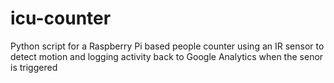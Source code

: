 # icu-counter
Python script for a Raspberry Pi based people counter using an IR sensor to detect motion
and logging activity back to Google Analytics when the senor is triggered
